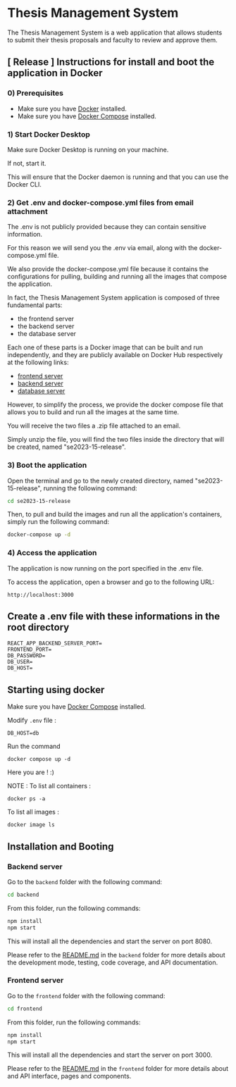# Thesis Management System

The Thesis Management System is a web application that allows students to submit their thesis proposals and faculty to review and approve them.

## [ Release ] Instructions for install and boot the application in Docker

### 0) Prerequisites

- Make sure you have [Docker](https://docs.docker.com/get-docker/) installed.
- Make sure you have [Docker Compose](https://docs.docker.com/compose/install/) installed.

### 1) Start Docker Desktop

Make sure Docker Desktop is running on your machine.

If not, start it.

This will ensure that the Docker daemon is running and that you can use the Docker CLI.

### 2) Get .env and docker-compose.yml files from email attachment

The .env is not publicly provided because they can contain sensitive information.

For this reason we will send you the .env via email, along with the docker-compose.yml file.

We also provide the docker-compose.yml file because it contains the configurations for pulling, building and running all the images that compose the application.

In fact, the Thesis Management System application is composed of three fundamental parts:
- the frontend server
- the backend server
- the database server

Each one of these parts is a Docker image that can be built and run independently, and they are publicly available on Docker Hub respectively at the following links:
- [frontend server](https://hub.docker.com/repository/docker/francescovelluto/se2023-15-thesis-management-frontend)
- [backend server](https://hub.docker.com/repository/docker/francescovelluto/se2023-15-thesis-management-backend)
- [database server](https://hub.docker.com/repository/docker/francescovelluto/se2023-15-thesis-management-db)

However, to simplify the process, we provide the docker compose file that allows you to build and run all the images at the same time.

You will receive the two files a .zip file attached to an email.

Simply unzip the file, you will find the two files inside the directory that will be created, named "se2023-15-release".

### 3) Boot the application

Open the terminal and go to the newly created directory, named "se2023-15-release", running the following command:

```bash
cd se2023-15-release
```

Then, to pull and build the images and run all the application's containers, simply run the following command:

```bash
docker-compose up -d
```

### 4) Access the application

The application is now running on the port specified in the .env file.

To access the application, open a browser and go to the following URL:

```
http://localhost:3000
```

## Create a .env file with these informations in the root directory

```
REACT_APP_BACKEND_SERVER_PORT=
FRONTEND_PORT=
DB_PASSWORD=
DB_USER=
DB_HOST=
```

## Starting using docker
Make sure you have [Docker Compose](https://docs.docker.com/compose/install/) installed.

Modify `.env` file :
``` 
DB_HOST=db
```
Run the command 
``` 
docker compose up -d
```
Here you are ! :) 

NOTE :
To list all containers :
```
docker ps -a
```
To list all images :
```
docker image ls 
```

## Installation and Booting

### Backend server

Go to the `backend` folder with the following command:

```bash
cd backend
```

From this folder, run the following commands:

```bash
npm install
npm start
```

This will install all the dependencies and start the server on port 8080.

Please refer to the [README.md](backend/README.md) in the `backend` folder for more details about the development mode, testing, code coverage, and API documentation.

### Frontend server

Go to the `frontend` folder with the following command:

```bash
cd frontend
```

From this folder, run the following commands:

```bash
npm install
npm start
```

This will install all the dependencies and start the server on port 3000.

Please refer to the [README.md](frontend/README.md) in the `frontend` folder for more details about and API interface, pages and components.
